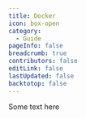 ```yaml
---
title: Docker
icon: box-open
category:
  - Guide
pageInfo: false
breadcrumb: true
contributors: false
editLink: false
lastUpdated: false
backtotop: false
---
```

Some text here